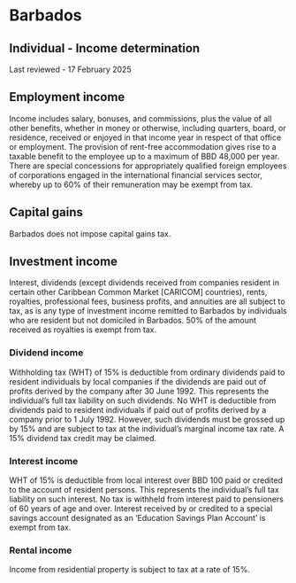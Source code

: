 # Barbados
## Individual - Income determination
Last reviewed - 17 February 2025
## Employment income
Income includes salary, bonuses, and commissions, plus the value of all other benefits, whether in money or otherwise, including quarters, board, or residence, received or enjoyed in that income year in respect of that office or employment. The provision of rent-free accommodation gives rise to a taxable benefit to the employee up to a maximum of BBD 48,000 per year.
There are special concessions for appropriately qualified foreign employees of corporations engaged in the international financial services sector, whereby up to 60% of their remuneration may be exempt from tax.
## Capital gains
Barbados does not impose capital gains tax.
## Investment income
Interest, dividends (except dividends received from companies resident in certain other Caribbean Common Market [CARICOM] countries), rents, royalties, professional fees, business profits, and annuities are all subject to tax, as is any type of investment income remitted to Barbados by individuals who are resident but not domiciled in Barbados. 50% of the amount received as royalties is exempt from tax.
### Dividend income
Withholding tax (WHT) of 15% is deductible from ordinary dividends paid to resident individuals by local companies if the dividends are paid out of profits derived by the company after 30 June 1992. This represents the individual’s full tax liability on such dividends.
No WHT is deductible from dividends paid to resident individuals if paid out of profits derived by a company prior to 1 July 1992. However, such dividends must be grossed up by 15% and are subject to tax at the individual’s marginal income tax rate. A 15% dividend tax credit may be claimed.
### Interest income
WHT of 15% is deductible from local interest over BBD 100 paid or credited to the account of resident persons. This represents the individual’s full tax liability on such interest. No tax is withheld from interest paid to pensioners of 60 years of age and over.
Interest received by or credited to a special savings account designated as an ‘Education Savings Plan Account’ is exempt from tax.
### Rental income
Income from residential property is subject to tax at a rate of 15%.
